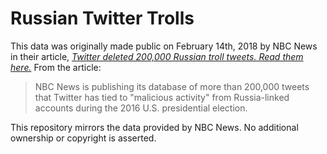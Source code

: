 # Russian Twitter Trolls

This data was originally made public on February 14th, 2018 by NBC News in their article, <cite>[Twitter deleted 200,000 Russian troll tweets. Read them here.](https://www.nbcnews.com/tech/social-media/now-available-more-200-000-deleted-russian-troll-tweets-n844731)</cite> From the article:

> NBC News is publishing its database of more than 200,000 tweets that Twitter has tied to "malicious activity" from Russia-linked accounts during the 2016 U.S. presidential election.

This repository mirrors the data provided by NBC News. No additional ownership or copyright is asserted.
